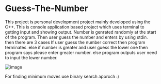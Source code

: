 # Guess-The-Number
This project is personal development project mainly developed using the C++.
This is console application based project which uses terminal to getting input and showing output.
Number is genrated randomly at the start of the program.
Then user guess the number and enters by using stdin.
then there are 3 cases
If user guess the number correct then program terminates.
else if number is greater and user guess the lower one then program says please enter greater number.
else program outputs user need to input the lower number.

![image](https://user-images.githubusercontent.com/78211488/190434333-64a38ca9-55dd-484d-90dc-f9593a5cee7f.png)

For finding minimum moves use binary search approch :)
